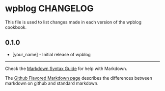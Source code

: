 wpblog CHANGELOG
================

This file is used to list changes made in each version of the wpblog cookbook.

0.1.0
-----
- [your_name] - Initial release of wpblog

- - -
Check the [Markdown Syntax Guide](http://daringfireball.net/projects/markdown/syntax) for help with Markdown.

The [Github Flavored Markdown page](http://github.github.com/github-flavored-markdown/) describes the differences between markdown on github and standard markdown.
